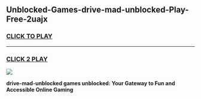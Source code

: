 
## Unblocked-Games-drive-mad-unblocked-Play-Free-2uajx
<h3>
<a href="https://premium76.site?title=drive-mad-unblocked&ref=09A">CLICK TO PLAY</a></h3>
<hr>

<h3>
<a href="https://premium76.site?title=drive-mad-unblocked&ref=09A">CLICK 2 PLAY</a>
  
</h3>

<a href="https://premium76.site?title=drive-mad-unblocked&ref=09A"><img src="https://clearcache.store/games.png"></a>


**drive-mad-unblocked games unblocked: Your Gateway to Fun and Accessible Online Gaming**

